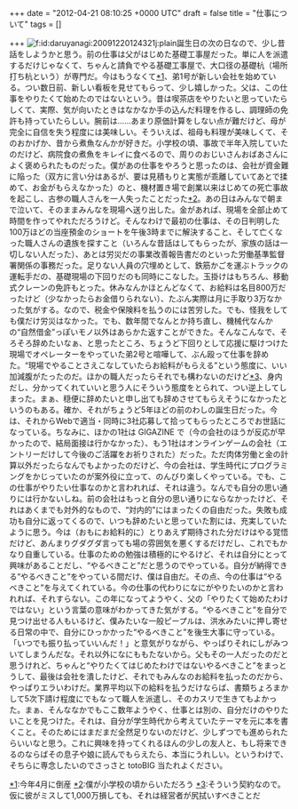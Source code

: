 
+++
date = "2012-04-21 08:10:25 +0000 UTC"
draft = false
title = "仕事について"
tags = []

+++
<img src="http://cdn-ak.f.st-hatena.com/images/fotolife/d/daruyanagi/20091220/20091220124321.jpg" alt="f:id:daruyanagi:20091220124321j:plain" title="f:id:daruyanagi:20091220124321j:plain" class="hatena-fotolife"/>誕生日の次の日なので、少し昔話をしようかと思う。前の仕事は父がはじめた基礎工事屋だった。単に人を派遣するだけじゃなくて、ちゃんと請負でやる基礎工事屋で、大口径の基礎杭（場所打ち杭という）が専門だ。今はもうなくて<a href="#f1" name="fn1" title="今年4月に倒産">*1</a>、弟1号が新しい会社を始めている。つい数日前、新しい看板を見せてもらって、少し嬉しかった。父は、この仕事をやりたくて始めたのではないという。昔は喫茶店をやりたいと思っていたらしくて、実際、気が向いたときはなかなか手の込んだ料理を作るし、調理師の免許も持っていたらしい。腕前は……あまり原価計算をしない点が難だけど、母が完全に自信を失う程度には美味しい。そういえば、祖母も料理が美味しくて、そのおかげか、昔から煮魚なんかが好きだ。小学校の頃、事故で半年入院していたのだけど、病院食の煮魚をキレイに食べるので、周りのおじいさんおばあさんによく褒められたものだった。僕があの仕事をやろうと思ったのは、会社が資金難に陥った（双方に言い分はあるが、要は見積もりと実態が乖離していてあとで揉めて、お金がもらえなかった）のと、機材置き場で創業以来はじめての死亡事故を起こし、古参の職人さんを一人失ったことだった<a href="#f2" name="fn2" title="僕が小学校の頃からいただろう">*2</a>。あの日はみんなで朝まで泣いて、そのままみんなを現場へ送り出した。金があれば、現場を全部止めて時間を作ってやれただろうけど。そんなわけで最初の仕事は、その日判明した100万ほどの当座預金のショートを午後3時までに解決すること、そして亡くなった職人さんの遺族を探すこと（いろんな昔話はしてもらったが、家族の話は一切しない人だった）、あとは労災だの事業改善報告書だのといった労働基準監督署関係の事務だった。足りない人員の穴埋めとして、鉄筋かごを運ぶトラックの運転手だの、基礎現場の下回りだのも同時にこなした。玉掛けはもちろん、移動式クレーンの免許もとった。休みなんかほとんどなくて、お給料は名目800万だったけど（少なかったらお金借りられない）、たぶん実際は月に手取り3万なかった気がする。なので、税金や保険料を払うのには苦労した。でも、怪我をしても僕だけ労災はなかった。でも、数年間でなんとか持ち直し、機械代なんかの“自然借金”っぽいモノ以外はあらかた返すことができた。そんなこんなで、そろそろ辞めたいなぁ、と思ったところ、ちょうど下回りとして応援に駆けつけた現場でオペレーターをやっていた弟2号と喧嘩して、ぶん殴って仕事を辞めた。“現場でやることさえこなしていたらお給料がもらえる”という態度に、いい加減腹がたったのだ。ほかの職人だったらそれでも構わないのだけど<a href="#f3" name="fn3" title="そういう契約なので。仮に彼がミスして1,000万損しても、それは経営者が尻拭いすべきことだ">*3</a>、身内だし、分かってくれていいと思う人にそういう態度をとられて、つい逆上してしまった。まぁ、穏便に辞めたいと申し出ても辞めさせてもらえそうになかったというのもある。確か、それがちょうど5年ほどの前のわしの誕生日だった。今は、それからWebで適当・同時に3社応募して拾ってもらったところでお世話になっている。ちなみに、ほかの1社は GIGAZINE で（今の会社のほうが反応が早かったので、結局面接は行かなかった）、もう1社はオンラインゲームの会社（エントリーだけして今後のご活躍をお祈りされた）だった。ただ肉体労働と金の計算以外だったらなんでもよかったのだけど、今の会社は、学生時代にプログラミングをかじっていたのが案外役に立って、のんびり楽しくやっている。でも、この仕事がやりたい仕事なのかと言われれば、それは違う。なんでも自分の思い通りには行かないしね。前の会社はもっと自分の思い通りにならなかったけど、それはあくまでも対外的なもので、“対内的”にはまったくの自由だった。失敗も成功も自分に返ってくるので、いつも辞めたいと思っていた割には、充実していたように思う。今は（おもにお給料的に）とりあえず期待された分だけはやる覚悟だけど、あんまりグダグダ言っても場の雰囲気を悪くするだけだし、これでもかなり自重している。仕事のための勉強は積極的にやるけど、それは自分にとって興味があることだし、“やるべきこと”だと思うのでやっている。自分が納得できる“やるべきこと”をやっている間だけ、僕は自由だ。その点、今の仕事は“やるべきこと”を与えてくれている。今の仕事の代わりになにがやりたいのかと言われれば、それすらない。この年になってようやく、父の「やりたくて始めたわけではない」という言葉の意味がわかってきた気がする。“やるべきこと”を自分で見つけ出せる人もいるけど、僕みたいな一般ピープルは、洪水みたいに押し寄せる日常の中で、自分にひっかかった“やるべきこと”を後生大事に守っている。「いつでも振り払っていいんだ！」と意気がりながら、やっぱりそれにしがみついてしまうんだな。それ以外になにももたないから。父もその一人だったのだと思うけれど、ちゃんと“やりたくてはじめたわけではないやるべきこと”をまっとうして、最後は会社を潰したけど、それでもみんなのお給料を払ったのだから、やっぱりエラいわけだ。業界平均以下の給料を払うだけならば、書類ちょろまかして5次下請け程度にでもなって職人を派遣し、そのカスリで生きてもよかった。まぁ、そんななかでもここ数年ようやく、仕事とは別の、自分だけのやりたいことを見つけた。それは、自分が学生時代から考えていたテーマを元に本を書くこと。そのためにはまだまだ全然足りないのだけど、少しずつでも進められたらいいなと思う。これに興味を持ってくれるほんの少しの友人と、もし将来できるのならばその息子や娘に読んでもらえたら、本当にうれしい。というわけで、そちらに専念したいのでさっさと totoBIG 当たれよください。
<div class="footnote">
<a href="#fn1" name="f1" class="footnote-number">*1</a><span class="footnote-delimiter">:</span><span class="footnote-text">今年4月に倒産</span>
<a href="#fn2" name="f2" class="footnote-number">*2</a><span class="footnote-delimiter">:</span><span class="footnote-text">僕が小学校の頃からいただろう</span>
<a href="#fn3" name="f3" class="footnote-number">*3</a><span class="footnote-delimiter">:</span><span class="footnote-text">そういう契約なので。仮に彼がミスして1,000万損しても、それは経営者が尻拭いすべきことだ</span>
</div>

